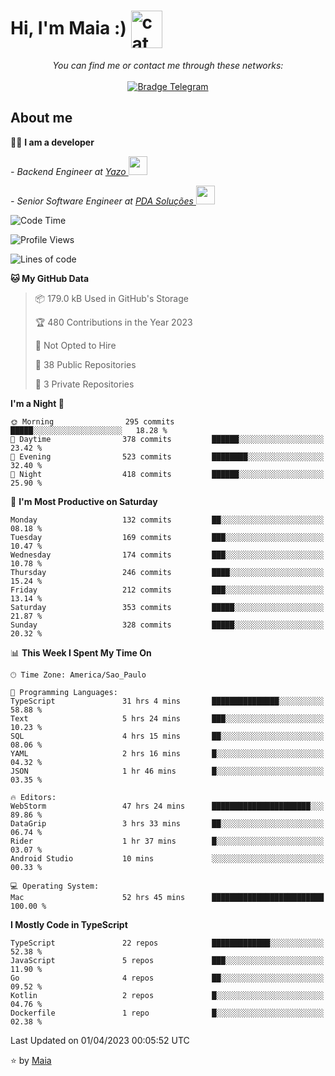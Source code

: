 <h1 align="left">Hi, I'm Maia :) 
<img src="https://emojis.slackmojis.com/emojis/images/1643509834/36299/black-cat.gif?1643509834" width="50" height="60" align="center"  alt="cat"/>
</h1>

<p align="center">
    <i>You can find me or contact me through these networks:</i>
    <br/><br/>
    <a href="https://t.me/mrootx" target="_blank">
        <img src="https://img.shields.io/badge/-Telegram-2CA5E0?logo=telegram&style=flat&logoColor=white" alt="Bradge Telegram" />
    </a>
</p>

## About me

:technologist: <strong>I am a developer</strong> <br>

<p><em> - Backend Engineer at <a href="https://yazo.com.br/">Yazo
</a><img src="https://media.giphy.com/media/WUlplcMpOCEmTGBtBW/giphy.gif" width="30"> 
</em></p>

<p><em> - Senior Software Engineer at <a href="https://pdasolucoes.com.br">PDA Soluções
</a><img src="https://media.giphy.com/media/WUlplcMpOCEmTGBtBW/giphy.gif" width="30"> 
</em></p>

<!--START_SECTION:waka-->
![Code Time](http://img.shields.io/badge/Code%20Time-1%2C900%20hrs%2011%20mins-blue)

![Profile Views](http://img.shields.io/badge/Profile%20Views-7-blue)

![Lines of code](https://img.shields.io/badge/From%20Hello%20World%20I%27ve%20Written-378.9%20thousand%20lines%20of%20code-blue)

**🐱 My GitHub Data** 

> 📦 179.0 kB Used in GitHub's Storage 
 > 
> 🏆 480 Contributions in the Year 2023
 > 
> 🚫 Not Opted to Hire
 > 
> 📜 38 Public Repositories 
 > 
> 🔑 3 Private Repositories 
 > 
**I'm a Night 🦉** 

```text
🌞 Morning                295 commits         █████░░░░░░░░░░░░░░░░░░░░   18.28 % 
🌆 Daytime                378 commits         ██████░░░░░░░░░░░░░░░░░░░   23.42 % 
🌃 Evening                523 commits         ████████░░░░░░░░░░░░░░░░░   32.40 % 
🌙 Night                  418 commits         ██████░░░░░░░░░░░░░░░░░░░   25.90 % 
```
📅 **I'm Most Productive on Saturday** 

```text
Monday                   132 commits         ██░░░░░░░░░░░░░░░░░░░░░░░   08.18 % 
Tuesday                  169 commits         ███░░░░░░░░░░░░░░░░░░░░░░   10.47 % 
Wednesday                174 commits         ███░░░░░░░░░░░░░░░░░░░░░░   10.78 % 
Thursday                 246 commits         ████░░░░░░░░░░░░░░░░░░░░░   15.24 % 
Friday                   212 commits         ███░░░░░░░░░░░░░░░░░░░░░░   13.14 % 
Saturday                 353 commits         █████░░░░░░░░░░░░░░░░░░░░   21.87 % 
Sunday                   328 commits         █████░░░░░░░░░░░░░░░░░░░░   20.32 % 
```


📊 **This Week I Spent My Time On** 

```text
🕑︎ Time Zone: America/Sao_Paulo

💬 Programming Languages: 
TypeScript               31 hrs 4 mins       ███████████████░░░░░░░░░░   58.88 % 
Text                     5 hrs 24 mins       ███░░░░░░░░░░░░░░░░░░░░░░   10.23 % 
SQL                      4 hrs 15 mins       ██░░░░░░░░░░░░░░░░░░░░░░░   08.06 % 
YAML                     2 hrs 16 mins       █░░░░░░░░░░░░░░░░░░░░░░░░   04.32 % 
JSON                     1 hr 46 mins        █░░░░░░░░░░░░░░░░░░░░░░░░   03.35 % 

🔥 Editors: 
WebStorm                 47 hrs 24 mins      ██████████████████████░░░   89.86 % 
DataGrip                 3 hrs 33 mins       ██░░░░░░░░░░░░░░░░░░░░░░░   06.74 % 
Rider                    1 hr 37 mins        █░░░░░░░░░░░░░░░░░░░░░░░░   03.07 % 
Android Studio           10 mins             ░░░░░░░░░░░░░░░░░░░░░░░░░   00.33 % 

💻 Operating System: 
Mac                      52 hrs 45 mins      █████████████████████████   100.00 % 
```

**I Mostly Code in TypeScript** 

```text
TypeScript               22 repos            █████████████░░░░░░░░░░░░   52.38 % 
JavaScript               5 repos             ███░░░░░░░░░░░░░░░░░░░░░░   11.90 % 
Go                       4 repos             ██░░░░░░░░░░░░░░░░░░░░░░░   09.52 % 
Kotlin                   2 repos             █░░░░░░░░░░░░░░░░░░░░░░░░   04.76 % 
Dockerfile               1 repo              █░░░░░░░░░░░░░░░░░░░░░░░░   02.38 % 
```




 Last Updated on 01/04/2023 00:05:52 UTC
<!--END_SECTION:waka-->

⭐️ by [Maia](https://github.com/gabrielmaialva33/)


